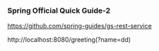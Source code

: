 ### Spring Official Quick Guide-2

https://github.com/spring-guides/gs-rest-service

http://localhost:8080/greeting(?name=dd)
